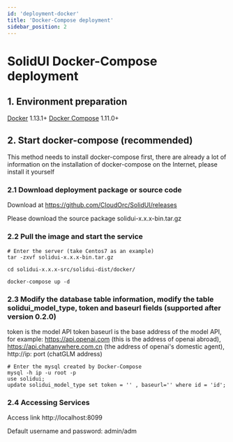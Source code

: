 ```yaml
---
id: 'deployment-docker'
title: 'Docker-Compose deployment'
sidebar_position: 2
---
```


# SolidUI Docker-Compose deployment

## 1. Environment preparation

[Docker](https://docs.docker.com/engine/install/) 1.13.1+
[Docker Compose](https://docs.docker.com/compose/) 1.11.0+

## 2. Start docker-compose (recommended)

This method needs to install docker-compose first, there are already a lot of information on the installation of docker-compose on the Internet, please install it yourself

### 2.1 Download deployment package or source code

Download at https://github.com/CloudOrc/SolidUI/releases

Please download the source package solidui-x.x.x-bin.tar.gz


### 2.2 Pull the image and start the service

```shell script
# Enter the server (take Centos7 as an example)
tar -zxvf solidui-x.x.x-bin.tar.gz

cd solidui-x.x.x-src/solidui-dist/docker/

docker-compose up -d

```

### 2.3 Modify the database table information, modify the table solidui_model_type, token and baseurl fields (supported after version 0.2.0)

token is the model API token
baseurl is the base address of the model API, for example: https://api.openai.com (this is the address of openai abroad), https://api.chatanywhere.com.cn (the address of openai's domestic agent), http://ip: port (chatGLM address)

```shell script
# Enter the mysql created by Docker-Compose
mysql -h ip -u root -p
use solidui;
update solidui_model_type set token = '' , baseurl='' where id = 'id';

```

### 2.4 Accessing Services

Access link http://localhost:8099

Default username and password: admin/adm